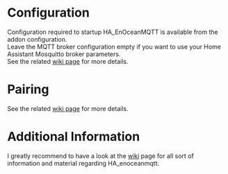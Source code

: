 # Configuration
Configuration required to startup HA_EnOceanMQTT is available from the addon configuration.  
Leave the MQTT broker configuration empty if you want to use your Home Assistant Mosquitto broker parameters.  
See the related [wiki page](https://github.com/aseracorp/HA_enoceanmqtt/wiki/Home-Assistant-Addon#configuration) for more details.

# Pairing
See the related [wiki page](https://github.com/aseracorp/HA_enoceanmqtt/wiki/Usage#1--pairing-your-device) for more details.

# Additional Information
I greatly recommend to have a look at the [wiki](https://github.com/aseracorp/HA_enoceanmqtt/wiki) page for all sort of information and material regarding HA_enoceanmqtt.
